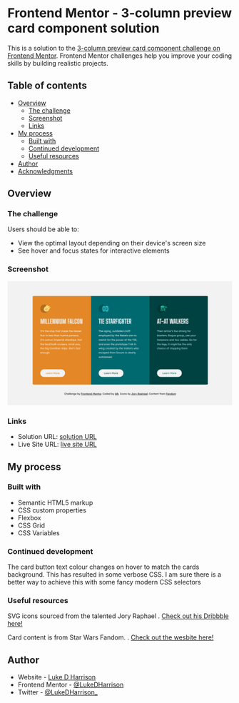 # Frontend Mentor - 3-column preview card component solution

This is a solution to the [3-column preview card component challenge on Frontend Mentor](https://www.frontendmentor.io/challenges/3column-preview-card-component-pH92eAR2-). Frontend Mentor challenges help you improve your coding skills by building realistic projects.

## Table of contents

- [Overview](#overview)
  - [The challenge](#the-challenge)
  - [Screenshot](#screenshot)
  - [Links](#links)
- [My process](#my-process)
  - [Built with](#built-with)
  - [Continued development](#continued-development)
  - [Useful resources](#useful-resources)
- [Author](#author)
- [Acknowledgments](#acknowledgments)

## Overview

### The challenge

Users should be able to:

- View the optimal layout depending on their device's screen size
- See hover and focus states for interactive elements

### Screenshot

![](./images/starwars-cards-screenshot.jpg)

### Links

- Solution URL: [solution URL](https://github.com/LukeDHarrison/starwars-cards-frontend-mentor-solution)
- Live Site URL: [live site URL](https://starwars-cards-fm-solution.netlify.app/)

## My process

### Built with

- Semantic HTML5 markup
- CSS custom properties
- Flexbox
- CSS Grid
- CSS Variables

### Continued development

The card button text colour changes on hover to match the cards background. This has resulted in some verbose CSS. I am sure there is a better way to achieve this with some fancy modern CSS selectors

### Useful resources

SVG icons sourced from the talented Jory Raphael
. [Check out his Dribbble here!](https://dribbble.com/shots/1400124-More-Free-Star-Wars-Icons)

Card content is from Star Wars Fandom.
. [Check out the wesbite here!](https://starwars.fandom.com/wiki/Main_Page)

## Author

- Website - [Luke D Harrison](https://www.your-site.com)
- Frontend Mentor - [@LukeDHarrison](https://www.frontendmentor.io/profile/LukeDHarrison)
- Twitter - [@LukeDHarrison\_](https://twitter.com/LukeDHarrison_)
